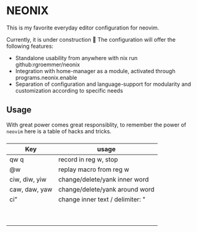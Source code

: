 # NEONIX

This is my favorite everyday editor configuration for neovim.

Currently, it is under construction :construction:
The configuration will offer the following features:

- Standalone usability from anywhere with nix run github:rgroemmer/neonix
- Integration with home-manager as a module, activated through programs.neonix.enable
- Separation of configuration and language-support for modularity and customization according to specific needs

## Usage

With great power comes great responsiblity, to remember the power of `neovim` here is a table of hacks and tricks.

### 

| Key     | usage                       |
|---------|-----------------------------|
| qw q    | record in reg w, stop       |
| @w      | replay macro from reg w     |
| ciw, diw, yiw        |  change/delete/yank inner word    |
| caw, daw, yaw        |  change/delete/yank around word   |
| ci"        |  change inner text / delimiter: "    |
|         |      |
|         |      |
|         |      |
|         |      |
|         |      |
|         |      |
|         |      |
|         |      |
|         |      |

